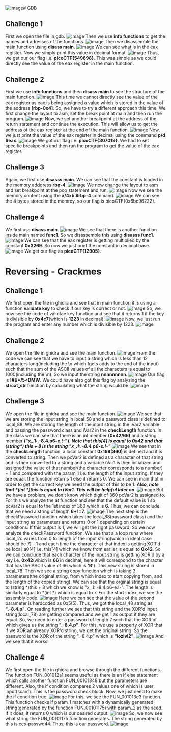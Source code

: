 ![image](https://github.com/user-attachments/assets/f16b0f76-e71a-45e4-8b06-12c8830bb9f8)# GDB
## Challenge 1
First we open the file in gdb.
![image](https://github.com/user-attachments/assets/87e4aa02-5e4a-4aab-83b3-f87fba8e2f75)
Then we use **info functions** to get the names and adresses of the functions.
![image](https://github.com/user-attachments/assets/c99315dd-c01c-4b16-ba05-4d54b9caa9f0)
Then we disassemble the main function using **disass main**.
![image](https://github.com/user-attachments/assets/65bf4762-2a8a-441d-a248-fc30ddbebdb2)
We can see what is in the eax register. Now we simply print this value in decimal format.
![image](https://github.com/user-attachments/assets/50914a38-95d0-4ee6-a99b-aee06f129d2f)
Thus, we get our our flag i.e. **picoCTF{549698}**. This was simple as we could directly see the value of the eax register in the main function.
## Challenge 2
First we use **info functions** and then **disass main** to see the structure of the main function.
![image](https://github.com/user-attachments/assets/3cb2b8ac-ac82-4d53-b939-164c80af2bae)
This time we cannot directly see the value of the eax register as eax is being assigned a value which is stored in the value of the address __[rbp-0x4]__. So, we have to try a different approach this time. We first change the layout to asm, set the break point at main and then run the program.
![image](https://github.com/user-attachments/assets/8790ec58-63d0-44f8-b0e7-9c85729b5d31)
Now, we set another breakpoint at the address of the return statement and continue the execution. This will allow us to get the address of the eax register at the end of the main function.
![image](https://github.com/user-attachments/assets/3e54fe22-8ac6-4eea-81c9-a4f07095ea11)
Now, we just print the value of the eax register in decimal using the command **p/d $eax**.
![image](https://github.com/user-attachments/assets/77ca61a5-7af0-4cd8-b387-d8fb9b7d3be5)
We got our flag i.e. **picoCTF{307019}**. We had to set specific breakpoints and then run the program to get the value of the eax register.
## Challenge 3
Again, we first use **disasss main**. We can see that the constant is loaded in the memory adddress __rbp-4__.
![image](https://github.com/user-attachments/assets/c4f9e93c-a1fe-4160-869b-3151607778aa)
We now change the layout to asm and set breakpoint at the pop statement and run.
![image](https://github.com/user-attachments/assets/63c30cd4-7dc2-469a-8f26-c2e8e75967b5)
Now we see the memory content using the **x/4xb $rbp-4** command.
![image](https://github.com/user-attachments/assets/7addf6cc-19dd-477e-9407-a2a63fccd76d)
We can see the 4 bytes stored in the memroy, so our flag is picoCTF{0x6bc96222}.
## Challenge 4
We first use **disass main**.
![image](https://github.com/user-attachments/assets/825fa1e1-a72f-4d11-b16b-3098538c2423)
We see that there is another function inside main named **func1**. So we disassemble this using **disasss func1**.
![image](https://github.com/user-attachments/assets/a610e44c-6028-4a46-91db-60e18c5f3370)
We can see that the eax register is getting multiplied by the constant **0x3269**. So now we just print the constant in decimal base.
![image](https://github.com/user-attachments/assets/be58bb39-4f60-4a37-98b1-0004066c0274)
We get our flag as **picoCTF{12905}**.
# Reversing - Crackmes
## Challenge 1
We first open the file in ghidra and see that in main function it is using a function **validate key** to check if our key is correct or not.
![image](https://github.com/user-attachments/assets/6711e7d2-e5e9-4227-9087-02216dc89d2f)
So, we now see the code of validtae key function and see that it returns 1 if the key is divisible by **0x4c7**(which is **1223** in decimal).
![image](https://github.com/user-attachments/assets/bdbecc3b-5157-4793-8326-97bacaa31b78)
Now, we just run the program and enter any number which is divisible by 1223.
![image](https://github.com/user-attachments/assets/f3a5755a-a9b4-49da-bb54-35fdab0e5698)
## Challenge 2
We open the file in ghidra and see the main function.
![image](https://github.com/user-attachments/assets/18a23eeb-f202-47d0-b7b4-54ba7940578f)
From the code we can see that we have to input a string which is less than 12 characters long(including the \n which fgets adds to the end of the input) such that the sum of the ASCII values of all the characters is equal to 1000(including the \n). So we input the string **nnnnnnnnn**.
![image](https://github.com/user-attachments/assets/40b8f22b-9750-4d0e-9ad3-d671d08b6cfe)
Our flag is **!#&*/5<DMW**. We could have also got this flag by analyzing the **strcat_str** function by calculating what the string would be.
![image](https://github.com/user-attachments/assets/bc8fcc1f-d392-42ce-8ff6-767784b17c97)
## Challenge 3
We open the file in ghidra and see the main function.
![image](https://github.com/user-attachments/assets/8deb7363-906d-4558-b2c4-51e46753ef27)
We see that we are storing the input string in local_58 and a password class is defined to local_88. We are storing the length of the input string in the iVar2 variable and passing the password class and iVar2 in the **checkLength** function. In the class we can see that there is an int member **(0x42/66)** and a string member **("x_.1:.-8.4.p6-e.!-")**. ***Note that this[4] is equal to 0x42 and that (string\*) this + 8 is the string "x_.1:.-8.4.p6-e.!-"***
![image](https://github.com/user-attachments/assets/7851aca5-a488-4f16-a9d6-e6b223a798ee)
We see that in the **checkLength** function, a local constant **0x168(360)** is defined and it is converted to string. Then we pcVar2 is defined as a character of that string and is then converted to a string and a variable iVar1 is then initialized and assigned the value of that number(the character corresponds to a number) + 1 and compared with the param_1 i.e. the length of the input string. If they are equal, the function returns 1 else it returns 0. We can see in main that in order to get the correct key we need the output of this to be 1. ***Also, note that \*(int \*)this is equal to iVar1. This will be helpful later on.*** 
![image](https://github.com/user-attachments/assets/deb35023-0805-423c-bedc-e89698adef47)
But we have a problem, we don't know which digit of 360 pcVar2 is assigned to. For this we analyze the at function and see that the default value is 1 so pcVar2 is equal to the 1st index of 360 which is **6**. Thus, we can conclude that we need a string of length **6+1=7**.
![image](https://github.com/user-attachments/assets/cf7d1e51-cd68-4732-9524-2b7da1d1180b)
The next step is the checkPassword function which takes the local_88(password class) and the input string as parameters and returns 0 or 1 depending on certain conditions. If this output is 1, we will get the right password. So we now analyze the checkPassword function. We see that a a loop runs where local_2c varies from 0 to length of the input string(which in ideal case should be 7) - 1 and each time the character at that index is getting XOR'd be local_a0[4] i.e. this[4] which we know from earlier is equal to **0x42**. So we can conclude that each charcter of the input string is getting XOR'd by a key i.e. **0x42**(which is **66** in decimal; here it will correspond to the chracter that has the ASCII value of 66 which is **'B'**). This new string is stored in local_78. Then we see a string copy function which is taking 3 parameters(the original string, from which index to start copying from, and the length of the copied string). We can see that the orginal string is equal to (string \*)this + 8 which we know is "x_.1:.-8.4.p6-e.!-". The length is similarly equal to \*(int \*) which is equal to 7. For the start index, we see the assembly code.
![image](https://github.com/user-attachments/assets/87aa7b9c-6114-4d21-bf0f-08025a9b59ab)
Here we can see that the value of the second parameter is hardcoded as 0x5(5). Thus, we got the local_48 string as **".-8.4.p"**. On reading further we see that this string and the XOR'd input string(local_78) are getting compared and we get 1 as output if they are equal. So, we need to enter a password of length 7 such that the XOR of which gives us the string **".-8.4.p"**. For this, we use a property of XOR that if we XOR an already XOR'd string, we get the original string. So the password is the XOR of the string ".-8.4.p" which is **"lozlvl2"**.
![image](https://github.com/user-attachments/assets/cabddcbb-28aa-4bed-b0ae-9be246b3b1ab)
And we see that it works!
## Challenge 4
We first open the file in ghidra and browse through the different functions. The function FUN_001012a1 seems useful as there is an if else statement which calls another function FUN_00101348 but the parameters are different. Also, the if condition compares 2 values one of which is user input(scanf). This is the password check block. Now, we just need to make the if condition true.
![image](https://github.com/user-attachments/assets/fe4c6c36-ecfb-4f2d-a188-d2c601c32587)
For this, we see the FUN_001013e3 function. This function checks if param_1 matches with a dynamically generated string(generated by the function FUN_00101175) with param_2 as the seed. If it does, it returns 0 which is our desired output.
![image](https://github.com/user-attachments/assets/10974809-0487-4e28-b17c-16337ca05ffc)
So, we now see what string the FUN_00101175 function generates. The string generated by this is ccs-passwd44. Thus, this is our password.
![image](https://github.com/user-attachments/assets/2c27d6a9-fbc9-46c1-bf7e-f4dd6de71455)
